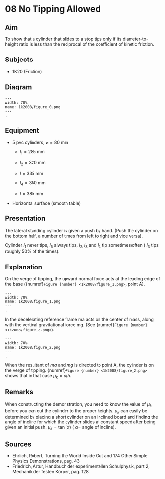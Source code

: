 # 08 No Tipping Allowed 
    
  
## Aim   
 To show that a cylinder that slides to a stop tips only if its diameter-to-height ratio is less than the reciprocal of the coefficient of kinetic friction.    
  
## Subjects   
* 1K20 (Friction)   

## Diagram
   
```{figure} figures/figure_0.png  
---  
width: 70%  
name: 1k2008/figure_0.png  
---  
. 
```

## Equipment
- 5 pvc cylinders, $\varnothing= 80 \mathrm{~mm}$

    - $l_{1}=285 \mathrm{~mm}$

    - $l_{2}=320 \mathrm{~mm}$

    - $l=335 \mathrm{~mm}$

    - $l_{4}=350 \mathrm{~mm}$

    - $l=385 \mathrm{~mm}$

- Horizontal surface (smooth table)
     
  
## Presentation   
The lateral standing cylinder is given a push by hand. (Push the cylinder on the bottom half, a number of times from left to right and vice versa).

Cylinder $l_{1}$ never tips, $l_{5}$ always tips, $l_{2}, l_{3}$ and $l_{4}$ tip sometimes/often ( $l_{3}$  tips roughly $50 \%$ of the times).   
  
## Explanation   
 On the verge of tipping, the upward normal force acts at the leading edge of the base ({numref}`Figure {number} <1k2008/figure_1.png>`, point A). 

```{figure} figures/figure_1.png  
---  
width: 70%  
name: 1k2008/figure_1.png  
---  
. 
```

In the decelerating reference frame ma acts on the center of mass, along with the vertical gravitational force mg. (See {numref}`Figure {number} <1k2008/figure_2.png>`).     
```{figure} figures/figure_2.png  
---  
width: 70%  
name: 1k2008/figure_2.png  
---  
. 
```
When the resultant of $ma$ and $mg$ is directed to point $\mathrm{A}$, the cylinder is on the verge of tipping. {numref}`Figure {number} <1k2008/figure_2.png>` shows that in that case $\mu_{k}=d / h$.
  
## Remarks   
When constructing the demonstration, you need to know the value of $\mu_{k}$ before you can cut the cylinder to the proper heights. $\mu_{k}$ can easily be determined by placing a short cylinder on an inclined board and finding the angle of incline for which the cylinder slides at constant speed after being given an initial push. $\mu_{k}=\tan (\alpha)$ ( $\alpha=$ angle of incline).   
  
## Sources
 *  Ehrlich, Robert, Turning the World Inside Out and 174 Other Simple Physics Demonstrations, pag. 43 
 *  Friedrich, Artur, Handbuch der experimentellen Schulphysik, part 2, Mechanik der festen Körper, pag. 128
  